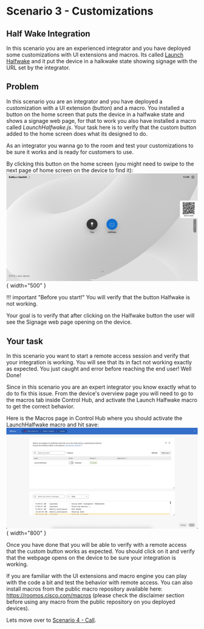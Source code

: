 # Scenario 3 - Customizations 

## Half Wake Integration

In this scenario you are an experienced integrator and you have deployed some customizations with UI extensions and macros. Its called [Launch Halfwake](https://roomos.cisco.com/macros/Launch%20Halfwake) and it put the device in a halkwake state showing signage with the URL set by the integrator.

## Problem

In this scenario you are an integrator and you have deployed a customization with a UI extension (button) and a macro. You installed a button on the home screen that puts the device in a halfwake state and shows a signage web page, for that to work you also have installed a macro called _LaunchHalfwake.js_. Your task here is to verify that the custom button added to the home screen does what its designed to do.

As an integrator you wanna go to the room and test your customizations to be sure it works and is ready for customers to use.

By clicking this button on the home screen (you might need to swipe to the next page of home screen on the device to find it):
![HalkwakeButton](./../assets/HalfwakeButton.png){ width="500" }

!!! important "Before you start!"
    You will verify that the button Halfwake is not working.

Your goal is to verify that after clicking on the Halfwake button the user will see the Signage web page opening on the device.


## Your task

In this scenario you want to start a remote access session and verify that your integration is working. You will see that its in fact not working exactly as expected. You just caught and error before reaching the end user! Well Done!

Since in this scenario you are an expert integrator you know exactly what to do to fix this issue. From the device's overview page you will need to go to the macros tab inside Control Hub, and activate the Launch Halfwake macro to get the correct behavior.

Here is the Macros page in Control Hub where you should activate the LaunchHalfwake macro and hit save:
![ActivateMacrosInCHImage](./../assets/ActivateMacrosInCH.png){ width="800" }

Once you have done that you will be able to verify with a remote access that the custom button works as expected. You should click on it and verify that the webpage opens on the device to be sure your integration is working.

If you are familiar with the UI extensions and macro engine you can play with the code a bit and test the behavior with remote access. 
You can also install macros from the public macro repository available here: https://roomos.cisco.com/macros (please check the disclaimer section before using any macro from the public repository on you deployed devices).

Lets move over to [Scenario 4 - Call](./callScenario.md).


